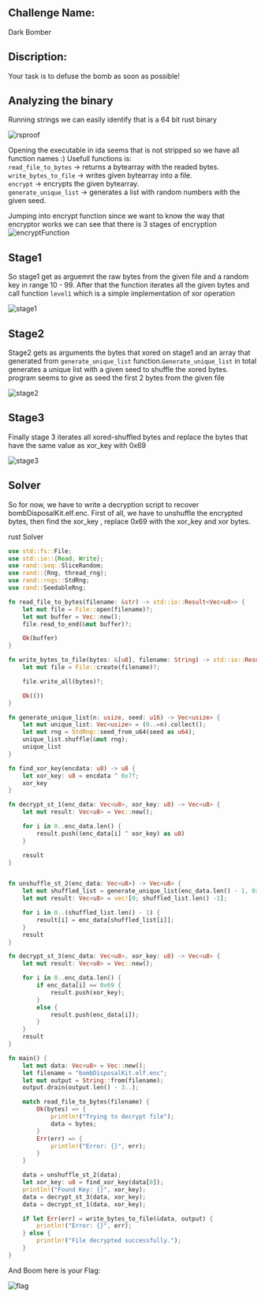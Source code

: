 Challenge Name:
-----------------
Dark Bomber

Discription:
-----------------
Your task is to defuse the bomb as soon as possible!

Analyzing the binary
----------------------
Running strings we can easily identify that is a 64 bit rust binary

![rsproof](https://github.com/YoungFlexerGR/challDev/assets/82509480/59216039-ff39-4c71-a405-ad79de3fdbbc)

Opening the executable in ida seems that is not stripped so we have all function names :)
Usefull functions is:\
`read_file_to_bytes` -> returns a bytearray with the readed bytes.\
`write_bytes_to_file` -> writes given bytearray into a file.\
`encrypt` -> encrypts the given bytearray.\
`generate_unique_list` -> generates a list with random numbers with the given seed.

Jumping into encrypt function since we want to know the way that encryptor works
we can see that there is 3 stages of encryption
![encryptFunction](https://github.com/YoungFlexerGR/challDev/assets/82509480/3a52bb4f-35a1-43e2-80b7-13db67f2c807)


Stage1
----------------------
So stage1 get as arguemnt the raw bytes from the given file and a random key in range 10 - 99.
After that the function iterates all the given bytes and call function `level1` which is a simple 
implementation of xor operation

![stage1](https://github.com/YoungFlexerGR/challDev/assets/82509480/40136a53-d41f-41e2-a6ce-bfba5f6bd13b)


Stage2
----------------------
Stage2 gets as arguments the bytes that xored on stage1 and an array that generated from `generate_unique_list`
function.`Generate_unique_list` in total generates a unique list with a given seed to shuffle the xored bytes.
program seems to give as seed the first 2 bytes from the given file

![stage2](https://github.com/YoungFlexerGR/challDev/assets/82509480/357aa795-50cd-4081-866d-feeb6159a7f5)

Stage3
----------------------
Finally stage 3 iterates all xored-shuffled bytes and replace the bytes that have the same value as xor_key with
0x69

![stage3](https://github.com/YoungFlexerGR/challDev/assets/82509480/179d6cf2-1714-41eb-83dc-011bf278e6c9)

Solver
----------------------
So for now, we have to write a decryption script to recover bombDisposalKit.elf.enc.
First of all, we have to unshuffle the encrypted bytes, then find the xor_key , replace 0x69 with the xor_key 
and xor bytes.

rust Solver

```rust
use std::fs::File;
use std::io::{Read, Write};
use rand::seq::SliceRandom;
use rand::{Rng, thread_rng};
use rand::rngs::StdRng;
use rand::SeedableRng;

fn read_file_to_bytes(filename: &str) -> std::io::Result<Vec<u8>> {
    let mut file = File::open(filename)?;
    let mut buffer = Vec::new();
    file.read_to_end(&mut buffer)?;

    Ok(buffer)
}

fn write_bytes_to_file(bytes: &[u8], filename: String) -> std::io::Result<()> {
    let mut file = File::create(filename)?;

    file.write_all(bytes)?;

    Ok(())
}

fn generate_unique_list(n: usize, seed: u16) -> Vec<usize> {
    let mut unique_list: Vec<usize> = (0..=n).collect();
    let mut rng = StdRng::seed_from_u64(seed as u64);
    unique_list.shuffle(&mut rng);
    unique_list
}

fn find_xor_key(encdata: u8) -> u8 {
    let xor_key: u8 = encdata ^ 0x7f;
    xor_key
}

fn decrypt_st_1(enc_data: Vec<u8>, xor_key: u8) -> Vec<u8> {
    let mut result: Vec<u8> = Vec::new();

    for i in 0..enc_data.len() {
        result.push((enc_data[i] ^ xor_key) as u8)
    }

    result
}


fn unshuffle_st_2(enc_data: Vec<u8>) -> Vec<u8> {
    let mut shuffled_list = generate_unique_list(enc_data.len() - 1, 0x7F45);
    let mut result: Vec<u8> = vec![0; shuffled_list.len() -1];

    for i in 0..(shuffled_list.len() - 1) {
        result[i] = enc_data[shuffled_list[i]];
    }
    result
}

fn decrypt_st_3(enc_data: Vec<u8>, xor_key: u8) -> Vec<u8> {
    let mut result: Vec<u8> = Vec::new();

    for i in 0..enc_data.len() {
        if enc_data[i] == 0x69 {
            result.push(xor_key);
        }
        else {
            result.push(enc_data[i]);
        }
    }
    result
}

fn main() {
    let mut data: Vec<u8> = Vec::new();
    let filename = "bombDisposalKit.elf.enc";
    let mut output = String::from(filename);
    output.drain(output.len() - 3..);

    match read_file_to_bytes(filename) {
        Ok(bytes) => {
            println!("Trying to decrypt file");
            data = bytes;
        }
        Err(err) => {
            println!("Error: {}", err);
        }
    }

    data = unshuffle_st_2(data);
    let xor_key: u8 = find_xor_key(data[0]);
    println!("Found Key: {}", xor_key);
    data = decrypt_st_3(data, xor_key);
    data = decrypt_st_1(data, xor_key);

    if let Err(err) = write_bytes_to_file(&data, output) {
        println!("Error: {}", err);
    } else {
        println!("File decrypted successfully.");
    }
}
```
And Boom here is your Flag:

![flag](https://github.com/YoungFlexerGR/challDev/assets/82509480/87f249e6-1d57-481a-8f62-92a6ea485d28)
